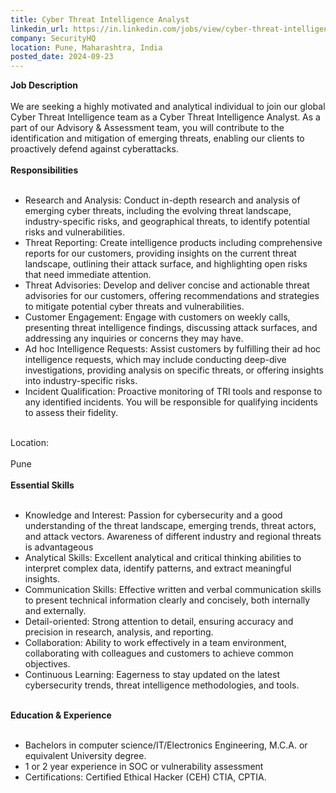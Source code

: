 ```yaml
---
title: Cyber Threat Intelligence Analyst
linkedin_url: https://in.linkedin.com/jobs/view/cyber-threat-intelligence-analyst-at-securityhq-4032778331?position=4&pageNum=0&refId=xpn3Z%2BFTfvdh%2Bzun3F9NWw%3D%3D&trackingId=oLwvoI8S9uBnartUkmwyEg%3D%3D
company: SecurityHQ
location: Pune, Maharashtra, India
posted_date: 2024-09-23
---
```


<div class="description__text description__text--rich">
<section class="show-more-less-html" data-max-lines="5">
<div class="show-more-less-html__markup show-more-less-html__markup--clamp-after-5 relative overflow-hidden">
<strong>Job Description<br/><br/></strong>We are seeking a highly motivated and analytical individual to join our global Cyber Threat Intelligence team as a Cyber Threat Intelligence Analyst. As a part of our Advisory &amp; Assessment team, you will contribute to the identification and mitigation of emerging threats, enabling our clients to proactively defend against cyberattacks.<br/><br/><strong>Responsibilities<br/><br/></strong><ul><li> Research and Analysis: Conduct in-depth research and analysis of emerging cyber threats, including the evolving threat landscape, industry-specific risks, and geographical threats, to identify potential risks and vulnerabilities.</li><li> Threat Reporting: Create intelligence products including comprehensive reports for our customers, providing insights on the current threat landscape, outlining their attack surface, and highlighting open risks that need immediate attention.</li><li> Threat Advisories: Develop and deliver concise and actionable threat advisories for our customers, offering recommendations and strategies to mitigate potential cyber threats and vulnerabilities.</li><li> Customer Engagement: Engage with customers on weekly calls, presenting threat intelligence findings, discussing attack surfaces, and addressing any inquiries or concerns they may have.</li><li> Ad hoc Intelligence Requests: Assist customers by fulfilling their ad hoc intelligence requests, which may include conducting deep-dive investigations, providing analysis on specific threats, or offering insights into industry-specific risks.</li><li> Incident Qualification: Proactive monitoring of TRI tools and response to any identified incidents. You will be responsible for qualifying incidents to assess their fidelity.<br/><br/></li></ul>Location:<br/><br/>Pune<br/><br/><strong>Essential Skills<br/><br/></strong><ul><li>Knowledge and Interest: Passion for cybersecurity and a good understanding of the threat landscape, emerging trends, threat actors, and attack vectors. Awareness of different industry and regional threats is advantageous</li><li>Analytical Skills: Excellent analytical and critical thinking abilities to interpret complex data, identify patterns, and extract meaningful insights.</li><li>Communication Skills: Effective written and verbal communication skills to present technical information clearly and concisely, both internally and externally.</li><li>Detail-oriented: Strong attention to detail, ensuring accuracy and precision in research, analysis, and reporting.</li><li>Collaboration: Ability to work effectively in a team environment, collaborating with colleagues and customers to achieve common objectives.</li><li>Continuous Learning: Eagerness to stay updated on the latest cybersecurity trends, threat intelligence methodologies, and tools.<br/><br/></li></ul><strong>Education &amp; Experience<br/><br/></strong><ul><li>Bachelors in computer science/IT/Electronics Engineering, M.C.A. or equivalent University degree.</li><li>1 or 2 year experience in SOC or vulnerability assessment</li><li>Certifications: Certified Ethical Hacker (CEH) CTIA, CPTIA.</li></ul>
</div>


<!-- --> </section>
</div>